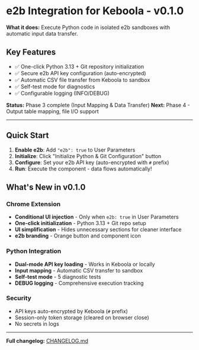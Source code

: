 # e2b Integration for Keboola - v0.1.0

**What it does:** Execute Python code in isolated e2b sandboxes with automatic input data transfer.

## Key Features

- ✅ One-click Python 3.13 + Git repository initialization
- ✅ Secure e2b API key configuration (auto-encrypted)
- ✅ Automatic CSV file transfer from Keboola to sandbox
- ✅ Self-test mode for diagnostics
- ✅ Configurable logging (INFO/DEBUG)

**Status:** Phase 3 complete (Input Mapping & Data Transfer)
**Next:** Phase 4 - Output table mapping, file I/O support

---

## Quick Start

1. **Enable e2b**: Add `"e2b": true` to User Parameters
2. **Initialize**: Click "Initialize Python & Git Configuration" button
3. **Configure**: Set your e2b API key (auto-encrypted with `#` prefix)
4. **Run**: Execute the component - data flows automatically!

## What's New in v0.1.0

### Chrome Extension
- **Conditional UI injection** - Only when `e2b: true` in User Parameters
- **One-click initialization** - Python 3.13 + Git repo setup
- **UI simplification** - Hides unnecessary sections for cleaner interface
- **e2b branding** - Orange button and component icon

### Python Integration
- **Dual-mode API key loading** - Works in Keboola or locally
- **Input mapping** - Automatic CSV transfer to sandbox
- **Self-test mode** - 5 diagnostic tests
- **DEBUG logging** - Comprehensive execution tracking

### Security
- API keys auto-encrypted by Keboola (`#` prefix)
- Session-only token storage (cleared on browser close)
- No secrets in logs

---

**Full changelog:** [CHANGELOG.md](https://github.com/keboola/e2b_writer_custom_python/blob/fix/keboola-api-key-integration/CHANGELOG.md)
